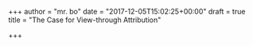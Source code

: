 +++
author = "mr. bo"
date = "2017-12-05T15:02:25+00:00"
draft = true
title = "The Case for View-through Attribution"

+++

